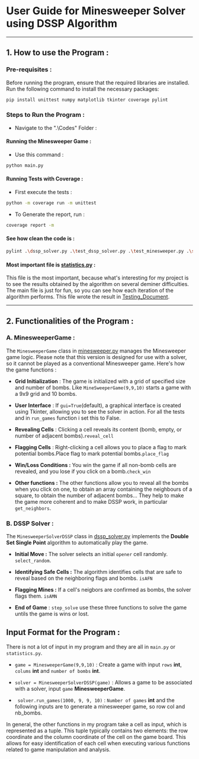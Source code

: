 # User Guide for Minesweeper Solver using DSSP Algorithm

---

## **1. How to use the Program :**

### **Pre-requisites :**

Before running the program, ensure that the required libraries are installed. Run the following command to install the necessary packages:

```bash
pip install unittest numpy matplotlib tkinter coverage pylint
```

### Steps to Run the Program :
- Navigate to the ".\Codes" Folder :

#### **Running the Minesweeper Game :**
- Use this command :
```bash
python main.py
```
#### **Running Tests with Coverage :**
- First execute the tests :
```bash
python -m coverage run -m unittest
```
- To Generate the report, run :
```bash
coverage report -m
```
#### **See how clean the code is :**
```bash
pylint .\dssp_solver.py .\test_dssp_solver.py .\test_minesweeper.py .\statistics.py .\main.py .\minesweeper.py
```

#### **Most important file is [statistics.py](https://github.com/ARITOSSS/Aristide-Project/blob/main/Codes/statistics.py) :**
This file is the most important, because what's interesting for my project is to see the results obtained by the algorithm on several deminer difficulties. The main file is just for fun, so you can see how each iteration of the algorithm performs. This file wrote the result in [Testing_Document](https://github.com/ARITOSSS/Aristide-Project/blob/main/Documentations/Testing_Document.py).

---

## **2. Functionalities of the Program :**

### **A. MinesweeperGame :**

The  `MinesweeperGame` class in [minesweeper.py](https://github.com/ARITOSSS/Aristide-Project/blob/main/Codes/minesweeper.py) manages the Minesweeper game logic. Please note that this version is designed for use with a solver, so it cannot be played as a conventional Minesweeper game. Here's how the game functions :

- **Grid Initialization** : The game is initialized with a grid of specified size and number of bombs. Like `MineSweeperGame(9,9,10)` starts a game with a 9x9 grid and 10 bombs.

- **User Interface** : If `gui=True`(default), a graphical interface is created using Tkinter, allowing you to see the solver in action. For all the tests and in `run_games` function i set this to False. 

- **Revealing Cells** : Clicking a cell reveals its content (bomb, empty, or number of adjacent bombs).`reveal_cell`

- **Flagging Cells** : Right-clicking a cell allows you to place a flag to mark potential bombs.Place flag to mark potential bombs.`place_flag`

- **Win/Loss Conditions :** You win the game if all non-bomb cells are revealed, and you lose if you click on a bomb.`check_win`

- **Other functions :** The other functions allow you to reveal all the bombs when you click on one, to obtain an array containing the neighbours of a square, to obtain the number of adjacent bombs... They help to make the game more coherent and to make DSSP work, in particular `get_neighbors`.

### **B. DSSP Solver :**

The `MinesweeperSolverDSSP` class in [dssp_solver.py](https://github.com/ARITOSSS/Aristide-Project/blob/main/Codes/dspp_solver.py.py) implements the **Double Set Single Point** algorithm to automatically play the game.

- **Initial Move :** The solver selects an initial `opener` cell randomly. `select_random`.

- **Identifying Safe Cells :** The algorithm identifies cells that are safe to reveal based on the neighboring flags and bombs. `isAFN`

- **Flagging Mines :** If a cell's neigbors are confirmed as bombs, the solver flags them. ``isAMN``

- **End of Game** : `step_solve` use these three functions to solve the game untils the game is wins or lost.

## **Input Format for the Program :**
There is not a lot of input in my program and they are all in `main.py` or `statistics.py`.

- `game = MinesweeperGame(9,9,10)` : Create a game with input `rows` **int**, `colums` **int** and `number of bombs` **int**.

- `solver = MinesweeperSolverDSSP(game)` : Allows a game to be associated with a solver, input `game` **MinesweeperGame**.

- ` solver.run_games(1000, 9, 9, 10)` : `Number of games` **int** and the following inputs are to generate a minesweeper game, so row col and nb_bombs.

In general, the other functions in my program take a cell as input, which is represented as a tuple. This tuple typically contains two elements: the row coordinate and the column coordinate of the cell on the game board. This allows for easy identification of each cell when executing various functions related to game manipulation and analysis.



